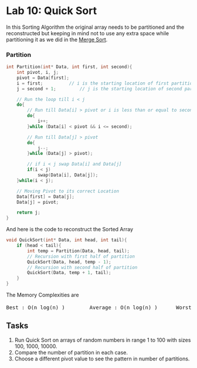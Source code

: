 # Lab 10: Quick Sort

In this Sorting Algorithm the original array needs to be partitioned and the reconstructed but keeping in mind not to use any extra space while partitioning it as we did in the [Merge Sort](https://github.com/Shahzaib-FCB/Lab-DSA/tree/master/Lab09%20-%20Merge%20Sort).

### Partition

```cpp
int Partition(int* Data, int first, int second){
	int pivot, i, j;
	pivot = Data[first];
	i = first;			// i is the starting location of first partition
	j = second + 1;			// j is the starting location of second partition

	// Run the loop till i < j
	do{
		// Run till Data[i] > pivot or i is less than or equal to second
		do{
			i++;
		}while (Data[i] < pivot && i <= second);

		// Run till Data[j] > pivot
		do{
			j--;
		}while (Data[j] > pivot);

		// if i < j swap Data[i] and Data[j]
		if(i < j)
			swap(Data[i], Data[j]);
	}while(i < j);

	// Moving Pivot to its correct Location
	Data[first] = Data[j];
	Data[j] = pivot;

	return j;
}
```

And here is the code to reconstruct the Sorted Array
```cpp
void QuickSort(int* Data, int head, int tail){
	if (head < tail){
		int temp = Partition(Data, head, tail);
		// Recursion with first half of partition
		QuickSort(Data, head, temp - 1);
		// Recursion with second half of partition
		QuickSort(Data, temp + 1, tail);
	}
}
```

The Memory Complexities are
<pre>Best : O(n log(n) )		Average : O(n log(n) )		Worst : O(n<sup>2</sup>)</pre>

## Tasks

1. Run Quick Sort on arrays of random numbers in range 1 to 100 with sizes 100, 1000, 10000.
2. Compare the number of partition in each case.
3. Choose a different pivot value to see the pattern in number of partitions.